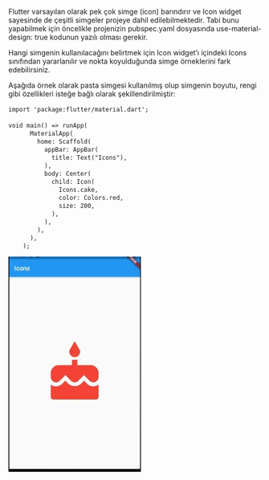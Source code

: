 Flutter varsayılan olarak pek çok simge (icon) barındırır ve Icon widget sayesinde de çeşitli simgeler projeye dahil edilebilmektedir. Tabi bunu yapabilmek için öncelikle projenizin pubspec.yaml dosyasında use-material-design: true kodunun yazılı olması gerekir.

Hangi simgenin kullanılacağını belirtmek için Icon widget’ı içindeki Icons sınıfından yararlanılır ve nokta koyulduğunda simge örneklerini fark edebilirsiniz.

Aşağıda örnek olarak pasta simgesi kullanılmış olup simgenin boyutu, rengi gibi özellikleri isteğe bağlı olarak şekillendirilmiştir:

````
import 'package:flutter/material.dart';
 
void main() => runApp(
      MaterialApp(
        home: Scaffold(
          appBar: AppBar(
            title: Text("Icons"),
          ),
          body: Center(
            child: Icon(
              Icons.cake,
              color: Colors.red,
              size: 200,
            ),
          ),
        ),
      ),
    );
````

![Screenshot](images/icon.PNG)
